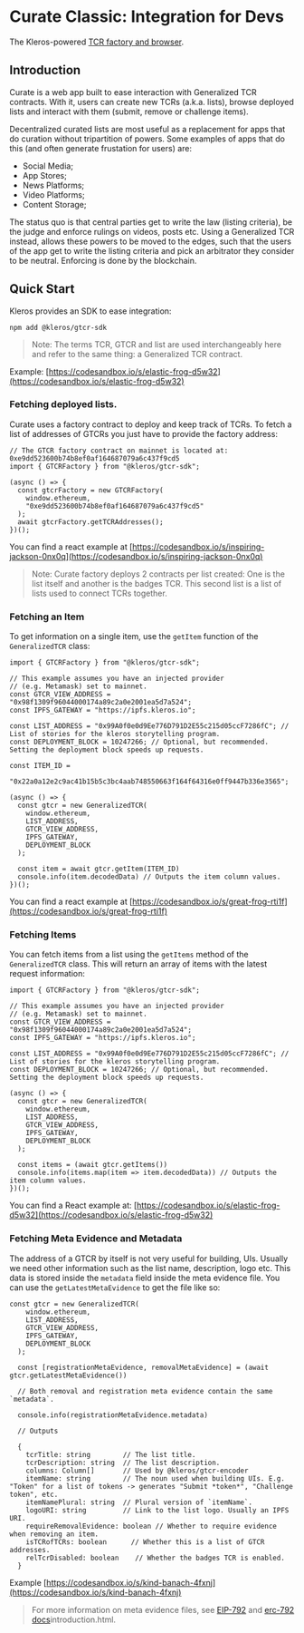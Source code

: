 # Curate Classic: Integration for Devs

The Kleros-powered [TCR factory and browser](https://curate.kleros.io).

## Introduction

Curate is a web app built to ease interaction with Generalized TCR contracts. With it, users can create new TCRs \(a.k.a. lists\), browse deployed lists and interact with them \(submit, remove or challenge items\).

Decentralized curated lists are most useful as a replacement for apps that do curation without tripartition of powers. Some examples of apps that do this \(and often generate frustation for users\) are:

* Social Media;
* App Stores;
* News Platforms;
* Video Platforms;
* Content Storage;

The status quo is that central parties get to write the law \(listing criteria\), be the judge and enforce rulings on videos, posts etc. Using a Generalized TCR instead, allows these powers to be moved to the edges, such that the users of the app get to write the listing criteria and pick an arbitrator they consider to be neutral. Enforcing is done by the blockchain.

## Quick Start

Kleros provides an SDK to ease integration:

```text
npm add @kleros/gtcr-sdk
```

> Note: The terms TCR, GTCR and list are used interchangeably here and refer to the same thing: a Generalized TCR contract.

Example: [https://codesandbox.io/s/elastic-frog-d5w32](https://codesandbox.io/s/elastic-frog-d5w32)

### Fetching deployed lists.

Curate uses a factory contract to deploy and keep track of TCRs. To fetch a list of addresses of GTCRs you just have to provide the factory address:

```text
// The GTCR factory contract on mainnet is located at: 0xe9dd523600b74b8ef0af164687079a6c437f9cd5
import { GTCRFactory } from "@kleros/gtcr-sdk";

(async () => {
  const gtcrFactory = new GTCRFactory(
    window.ethereum,
    "0xe9dd523600b74b8ef0af164687079a6c437f9cd5"
  );
  await gtcrFactory.getTCRAddresses();
})();
```

You can find a react example at [https://codesandbox.io/s/inspiring-jackson-0nx0q](https://codesandbox.io/s/inspiring-jackson-0nx0q)

> Note: Curate factory deploys 2 contracts per list created: One is the list itself and another is the badges TCR. This second list is a list of lists used to connect TCRs together.

### Fetching an Item

To get information on a single item, use the `getItem` function of the `GeneralizedTCR` class:

```text
import { GTCRFactory } from "@kleros/gtcr-sdk";

// This example assumes you have an injected provider
// (e.g. Metamask) set to mainnet.
const GTCR_VIEW_ADDRESS = "0x98f1309f96044000174a89c2a0e2001ea5d7a524";
const IPFS_GATEWAY = "https://ipfs.kleros.io";

const LIST_ADDRESS = "0x99A0f0e0d9Ee776D791D2E55c215d05ccF7286fC"; // List of stories for the kleros storytelling program.
const DEPLOYMENT_BLOCK = 10247266; // Optional, but recommended. Setting the deployment block speeds up requests.

const ITEM_ID =
  "0x22a0a12e2c9ac41b15b5c3bc4aab748550663f164f64316e0ff9447b336e3565";

(async () => {
  const gtcr = new GeneralizedTCR(
    window.ethereum,
    LIST_ADDRESS,
    GTCR_VIEW_ADDRESS,
    IPFS_GATEWAY,
    DEPLOYMENT_BLOCK
  );

  const item = await gtcr.getItem(ITEM_ID)
  console.info(item.decodedData) // Outputs the item column values.
})();
```

You can find a react example at [https://codesandbox.io/s/great-frog-rti1f](https://codesandbox.io/s/great-frog-rti1f)

### Fetching Items

You can fetch items from a list using the `getItems` method of the `GeneralizedTCR` class. This will return an array of items with the latest request information:

```text
import { GTCRFactory } from "@kleros/gtcr-sdk";

// This example assumes you have an injected provider
// (e.g. Metamask) set to mainnet.
const GTCR_VIEW_ADDRESS = "0x98f1309f96044000174a89c2a0e2001ea5d7a524";
const IPFS_GATEWAY = "https://ipfs.kleros.io";

const LIST_ADDRESS = "0x99A0f0e0d9Ee776D791D2E55c215d05ccF7286fC"; // List of stories for the kleros storytelling program.
const DEPLOYMENT_BLOCK = 10247266; // Optional, but recommended. Setting the deployment block speeds up requests.

(async () => {
  const gtcr = new GeneralizedTCR(
    window.ethereum,
    LIST_ADDRESS,
    GTCR_VIEW_ADDRESS,
    IPFS_GATEWAY,
    DEPLOYMENT_BLOCK
  );

  const items = (await gtcr.getItems())
  console.info(items.map(item => item.decodedData)) // Outputs the item column values.
})();
```

You can find a React example at: [https://codesandbox.io/s/elastic-frog-d5w32](https://codesandbox.io/s/elastic-frog-d5w32)

### Fetching Meta Evidence and Metadata

The address of a GTCR by itself is not very useful for building, UIs. Usually we need other information such as the list name, description, logo etc. This data is stored inside the `metadata` field inside the meta evidence file. You can use the `getLatestMetaEvidence` to get the file like so:

```text
const gtcr = new GeneralizedTCR(
    window.ethereum,
    LIST_ADDRESS,
    GTCR_VIEW_ADDRESS,
    IPFS_GATEWAY,
    DEPLOYMENT_BLOCK
  );

  const [registrationMetaEvidence, removalMetaEvidence] = (await gtcr.getLatestMetaEvidence())

  // Both removal and registration meta evidence contain the same `metadata`.

  console.info(registrationMetaEvidence.metadata)

  // Outputs

  {
    tcrTitle: string        // The list title.
    tcrDescription: string  // The list description.
    columns: Column[]       // Used by @kleros/gtcr-encoder
    itemName: string        // The noun used when building UIs. E.g. "Token" for a list of tokens -> generates "Submit *token*", "Challenge token", etc.
    itemNamePlural: string  // Plural version of `itemName`.
    logoURI: string         // Link to the list logo. Usually an IPFS URI.
    requireRemovalEvidence: boolean // Whether to require evidence when removing an item.
    isTCRofTCRs: boolean      // Whether this is a list of GTCR addresses.
    relTcrDisabled: boolean    // Whether the badges TCR is enabled.
  }
```

Example [https://codesandbox.io/s/kind-banach-4fxnj](https://codesandbox.io/s/kind-banach-4fxnj)

> For more information on meta evidence files, see [EIP-792](https://github.com/ethereum/EIPs/issues/792) and [erc-792 docs](https://developer.kleros.io/en/latest/)introduction.html.

